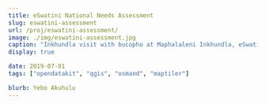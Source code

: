```yaml
---
title: eSwatini National Needs Assessment
slug: eswatini-assessment
url: /proj/eswatini-assessment/
image: ./img/eswatini-assessment.jpg
caption: "Inkhundla visit with bucopho at Maphalaleni Inkhundla, eSwatini"
display: true

date: 2019-07-01
tags: ["opendatakit", "qgis", "osmand", "maptiler"]

blurb: Yebo Akuhulu
---
```

